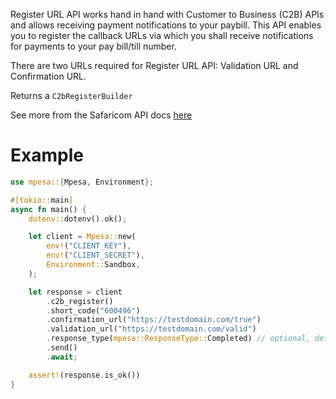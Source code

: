 Register URL API works hand in hand with Customer to Business (C2B) APIs and allows receiving payment notifications to your paybill. This API enables you to register the callback URLs via which you shall receive notifications for payments to your pay bill/till number.

There are two URLs required for Register URL API: Validation URL and Confirmation URL.

Returns a `C2bRegisterBuilder` 

See more from the Safaricom API docs [here](https://developer.safaricom.co.ke/APIs/CustomerToBusinessRegisterURL)

# Example
```rust
use mpesa::{Mpesa, Environment};

#[tokio::main]
async fn main() {
	dotenv::dotenv().ok();

	let client = Mpesa::new(
		env!("CLIENT_KEY"),
		env!("CLIENT_SECRET"),
		Environment::Sandbox,
	);

	let response = client
		.c2b_register()
		.short_code("600496")
		.confirmation_url("https://testdomain.com/true")
		.validation_url("https://testdomain.com/valid")
		.response_type(mpesa::ResponseType::Completed) // optional, defaults to `ResponseTypes::Complete`
		.send()
		.await;

	assert!(response.is_ok())
}
```
